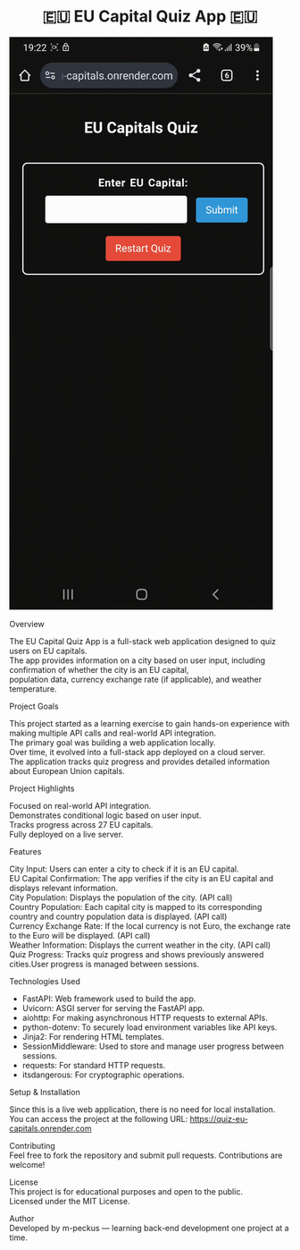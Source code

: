 <h1 align="center">🇪🇺 EU Capital Quiz App 🇪🇺</h1>


![App Demo](app_demo.gif)  

Overview  

The EU Capital Quiz App is a full-stack web application designed to quiz users on EU capitals.  
The app provides information on a city based on user input, including confirmation of whether the city is an EU capital,  
population data, currency exchange rate (if applicable), and weather temperature.  

Project Goals  

This project started as a learning exercise to gain hands-on experience with making multiple API calls and real-world API integration.  
The primary goal was building a web application locally.  
Over time, it evolved into a full-stack app deployed on a cloud server.  
The application tracks quiz progress and provides detailed information about European Union capitals.  

Project Highlights  

Focused on real-world API integration.  
Demonstrates conditional logic based on user input.  
Tracks progress across 27 EU capitals.  
Fully deployed on a live server.  

Features  

City Input: Users can enter a city to check if it is an EU capital.  
EU Capital Confirmation: The app verifies if the city is an EU capital and displays relevant information.  
City Population: Displays the population of the city. (API call)  
Country Population: Each capital city is mapped to its corresponding country and country population data is displayed. (API call)  
Currency Exchange Rate: If the local currency is not Euro, the exchange rate to the Euro will be displayed. (API call)  
Weather Information: Displays the current weather in the city. (API call)  
Quiz Progress: Tracks quiz progress and shows previously answered cities.User progress is managed between sessions.  


Technologies Used  

* FastAPI: Web framework used to build the app.  
* Uvicorn: ASGI server for serving the FastAPI app.  
* aiohttp: For making asynchronous HTTP requests to external APIs.  
* python-dotenv: To securely load environment variables like API keys.  
* Jinja2: For rendering HTML templates.
* SessionMiddleware: Used to store and manage user progress between sessions.  
* requests: For standard HTTP requests.  
* itsdangerous: For cryptographic operations.  


Setup & Installation  

Since this is a live web application, there is no need for local installation.  
You can access the project at the following URL: https://quiz-eu-capitals.onrender.com  

Contributing  
Feel free to fork the repository and submit pull requests. Contributions are welcome!  

License  
This project is for educational purposes and open to the public.  
Licensed under the MIT License.  

Author  
Developed by m-peckus — learning back-end development one project at a time.  

